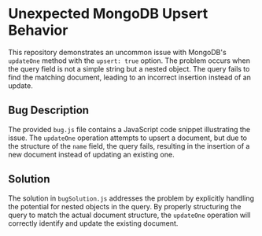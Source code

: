 # Unexpected MongoDB Upsert Behavior

This repository demonstrates an uncommon issue with MongoDB's `updateOne` method with the `upsert: true` option.  The problem occurs when the query field is not a simple string but a nested object. The query fails to find the matching document, leading to an incorrect insertion instead of an update.

## Bug Description
The provided `bug.js` file contains a JavaScript code snippet illustrating the issue. The `updateOne` operation attempts to upsert a document, but due to the structure of the `name` field, the query fails, resulting in the insertion of a new document instead of updating an existing one.

## Solution
The solution in `bugSolution.js` addresses the problem by explicitly handling the potential for nested objects in the query.  By properly structuring the query to match the actual document structure, the `updateOne` operation will correctly identify and update the existing document.